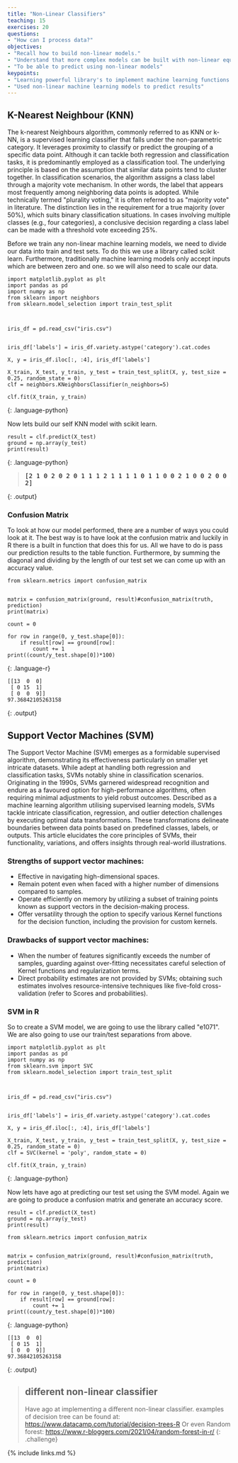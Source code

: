 ```yaml
---
title: "Non-Linear Classifiers"
teaching: 15
exercises: 20
questions:
- "How can I process data?"
objectives:
- "Recall how to build non-linear models."
- "Understand that more complex models can be built with non-linear equations."
- "To be able to predict using non-linear models"
keypoints:
- "Learning powerful library's to implement machine learning functions."
- "Used non-linear machine learning models to predict results"
---
```



## K-Nearest Neighbour (KNN)

The k-nearest Neighbours algorithm, commonly referred to as KNN or k-NN, is a supervised learning classifier that falls under the non-parametric category. It leverages proximity to classify or predict the grouping of a specific data point. Although it can tackle both regression and classification tasks, it is predominantly employed as a classification tool. The underlying principle is based on the assumption that similar data points tend to cluster together.
In classification scenarios, the algorithm assigns a class label through a majority vote mechanism. In other words, the label that appears most frequently among neighboring data points is adopted. While technically termed "plurality voting," it is often referred to as "majority vote" in literature. The distinction lies in the requirement for a true majority (over 50%), which suits binary classification situations. In cases involving multiple classes (e.g., four categories), a conclusive decision regarding a class label can be made with a threshold vote exceeding 25%.

Before we train any non-linear machine learning models, we need to divide our data into train and test sets. To do this we use a library called scikit learn. 
Furthermore, traditionally machine learning models only accept inputs which are between zero and one. so we will also need to scale our data.  

~~~
import matplotlib.pyplot as plt
import pandas as pd
import numpy as np
from sklearn import neighbors
from sklearn.model_selection import train_test_split



iris_df = pd.read_csv("iris.csv")


iris_df['labels'] = iris_df.variety.astype('category').cat.codes

X, y = iris_df.iloc[:, :4], iris_df['labels']

X_train, X_test, y_train, y_test = train_test_split(X, y, test_size = 0.25, random_state = 0)
clf = neighbors.KNeighborsClassifier(n_neighbors=5)

clf.fit(X_train, y_train)
~~~
{: .language-python}


Now lets build our self KNN model with scikit learn.

~~~
result = clf.predict(X_test)
ground = np.array(y_test)
print(result)

~~~
{: .language-python}

><pre style="color: black; background: white;">
>[2 1 0 2 0 2 0 1 1 1 2 1 1 1 1 0 1 1 0 0 2 1 0 0 2 0 0 1 1 0 2 1 0 2 2 1 0
> 2]
></pre>
{: .output}

### Confusion Matrix

To look at how our model performed, there are a number of ways you could look at it. The best way is to have look at the confusion matrix and luckily in R there is a built in function that does this for us. All we have to do is pass our prediction results to the table function. Furthermore, by summing the diagonal and dividing by the length of our test set we can come up with an accuracy value. 

~~~
from sklearn.metrics import confusion_matrix


matrix = confusion_matrix(ground, result)#confusion_matrix(truth, prediction)
print(matrix)

count = 0 

for row in range(0, y_test.shape[0]):
    if result[row] == ground[row]:
        count += 1
print((count/y_test.shape[0])*100)

~~~
{: .language-r}



~~~
[[13  0  0]
 [ 0 15  1]
 [ 0  0  9]]
97.36842105263158
~~~
{: .output}

## Support Vector Machines (SVM)

The Support Vector Machine (SVM) emerges as a formidable supervised algorithm, demonstrating its effectiveness particularly on smaller yet intricate datasets. While adept at handling both regression and classification tasks, SVMs notably shine in classification scenarios. Originating in the 1990s, SVMs garnered widespread recognition and endure as a favoured option for high-performance algorithms, often requiring minimal adjustments to yield robust outcomes. Described as a machine learning algorithm utilising supervised learning models, SVMs tackle intricate classification, regression, and outlier detection challenges by executing optimal data transformations. These transformations delineate boundaries between data points based on predefined classes, labels, or outputs. This article elucidates the core principles of SVMs, their functionality, variations, and offers insights through real-world illustrations.

### Strengths of support vector machines:

- Effective in navigating high-dimensional spaces.
- Remain potent even when faced with a higher number of dimensions compared to samples.
- Operate efficiently on memory by utilizing a subset of training points known as support vectors in the decision-making process.
- Offer versatility through the option to specify various Kernel functions for the decision function, including the provision for custom kernels.

### Drawbacks of support vector machines:

- When the number of features significantly exceeds the number of samples, guarding against over-fitting necessitates careful selection of Kernel functions and regularization terms.
- Direct probability estimates are not provided by SVMs; obtaining such estimates involves resource-intensive techniques like five-fold cross-validation (refer to Scores and probabilities).

### SVM in R

So to create a SVM model, we are going to use the library called "e1071". We are also going to use our train/test separations from above.

~~~
import matplotlib.pyplot as plt
import pandas as pd
import numpy as np
from sklearn.svm import SVC
from sklearn.model_selection import train_test_split



iris_df = pd.read_csv("iris.csv")


iris_df['labels'] = iris_df.variety.astype('category').cat.codes

X, y = iris_df.iloc[:, :4], iris_df['labels']

X_train, X_test, y_train, y_test = train_test_split(X, y, test_size = 0.25, random_state = 0)
clf = SVC(kernel = 'poly', random_state = 0)

clf.fit(X_train, y_train)
~~~
{: .language-python}

Now lets have ago at predicting our test set using the SVM model. Again we are going to produce a confusion matrix and generate an accuracy score.

~~~
result = clf.predict(X_test)
ground = np.array(y_test)
print(result)

from sklearn.metrics import confusion_matrix


matrix = confusion_matrix(ground, result)#confusion_matrix(truth, prediction)
print(matrix)

count = 0 

for row in range(0, y_test.shape[0]):
    if result[row] == ground[row]:
        count += 1
print((count/y_test.shape[0])*100)
~~~
{: .language-python}
~~~
[[13  0  0]
 [ 0 15  1]
 [ 0  0  9]]
97.36842105263158
~~~
{: .output}

> ## different non-linear classifier
>
> Have ago at implementing a different non-linear classifier. examples of decision tree can be found at: https://www.datacamp.com/tutorial/decision-trees-R
> Or even Random forest: https://www.r-bloggers.com/2021/04/random-forest-in-r/
{: .challenge}



{% include links.md %}
